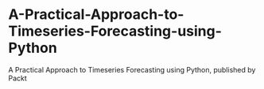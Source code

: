 # A-Practical-Approach-to-Timeseries-Forecasting-using-Python
A Practical Approach to Timeseries Forecasting using Python, published by Packt
